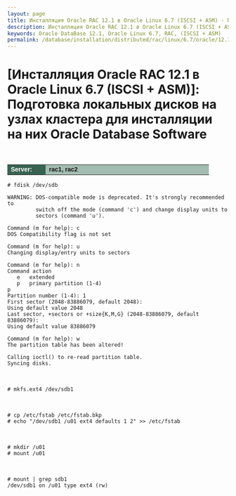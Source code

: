 ```yaml
---
layout: page
title: Инсталляция Oracle RAC 12.1 в Oracle Linux 6.7 (ISCSI + ASM) - Подготовка локальных дисков на узлах кластера для инсталляции на них Oracle Database Software
description: Инсталляция Oracle RAC 12.1 в Oracle Linux 6.7 (ISCSI + ASM) - Подготовка локальных дисков на узлах кластера для инсталляции на них Oracle Database Software
keywords: Oracle DataBase 12.1, Oracle Linux 6.7, RAC, (ISCSI + ASM)
permalink: /database/installation/distributed/rac/linux/6.7/oracle/12.1/iscsi-asm/prepare-hdd-to-install-oracle/
---
```


# [Инсталляция Oracle RAC 12.1 в Oracle Linux 6.7 (ISCSI + ASM)]: Подготовка локальных дисков на узлах кластера для инсталляции на них Oracle Database Software

<br/>

<table cellpadding="4" cellspacing="2" align="center" border="0" width="100%">

<tr>
<td style="color: rgb(255, 255, 255);" bgcolor="#386351" width="14%"><span style="font-family: Arial,Helvetica,sans-serif; font-size: 14px;"><strong>Server:</strong></span></td>
<td height="20" bgcolor="#a2bcb1" width="60%"><span style="font-family: Arial,Helvetica,sans-serif; font-size: 14px;"><strong>rac1, rac2</strong></span></td>
</tr>

</table>

    # fdisk /dev/sdb

    WARNING: DOS-compatible mode is deprecated. It's strongly recommended to
             switch off the mode (command 'c') and change display units to
             sectors (command 'u').

    Command (m for help): c
    DOS Compatibility flag is not set

    Command (m for help): u
    Changing display/entry units to sectors

    Command (m for help): n
    Command action
       e   extended
       p   primary partition (1-4)
    p
    Partition number (1-4): 1
    First sector (2048-83886079, default 2048):
    Using default value 2048
    Last sector, +sectors or +size{K,M,G} (2048-83886079, default 83886079):
    Using default value 83886079

    Command (m for help): w
    The partition table has been altered!

    Calling ioctl() to re-read partition table.
    Syncing disks.

<br/>

    # mkfs.ext4 /dev/sdb1

<br/>

    # cp /etc/fstab /etc/fstab.bkp
    # echo "/dev/sdb1 /u01 ext4 defaults 1 2" >> /etc/fstab

<br/>

    # mkdir /u01
    # mount /u01

<br/>

    # mount | grep sdb1
    /dev/sdb1 on /u01 type ext4 (rw)
